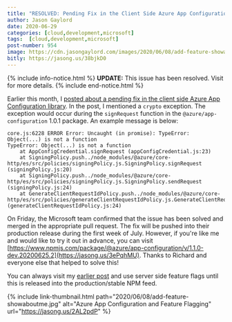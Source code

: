 ```yaml
---
title: "RESOLVED: Pending Fix in the Client Side Azure App Configuration Library"
author: Jason Gaylord
date: 2020-06-29
categories: [cloud,development,microsoft]
tags:  [cloud,development,microsoft]
post-number: 954
image: https://cdn.jasongaylord.com/images/2020/06/08/add-feature-showaboutme.jpg
bitly: https://jasong.us/38bjkD0
---
```


{% include info-notice.html %}
<strong>UPDATE:</strong> This issue has been resolved. Visit <a href="https://jasong.us/38EOoLZ"></a> for more details.
{% include end-notice.html %}

Earlier this month, I [posted about a pending fix in the client side Azure App Configuration library](https://jasong.us/3ev93nQ). In the post, I mentioned a `crypto` exception. The exception would occur during the `signRequest` function in the `@azure/app-configuration` 1.0.1 package. An example message is below:

```shell
core.js:6228 ERROR Error: Uncaught (in promise): TypeError: Object(...) is not a function
TypeError: Object(...) is not a function
    at AppConfigCredential.signRequest (appConfigCredential.js:23)
    at SigningPolicy.push../node_modules/@azure/core-http/es/src/policies/signingPolicy.js.SigningPolicy.signRequest (signingPolicy.js:20)
    at SigningPolicy.push../node_modules/@azure/core-http/es/src/policies/signingPolicy.js.SigningPolicy.sendRequest (signingPolicy.js:24)
    at GenerateClientRequestIdPolicy.push../node_modules/@azure/core-http/es/src/policies/generateClientRequestIdPolicy.js.GenerateClientRequestIdPolicy.sendRequest (generateClientRequestIdPolicy.js:24)
```

On Friday, the Microsoft team confirmed that the issue has been solved and merged in the appropriate pull request. The fix will be pushed into their production release during the first week of July. However, if you're like me and would like to try it out in advance, you can visit [https://www.npmjs.com/package/@azure/app-configuration/v/1.1.0-dev.20200625.2](https://jasong.us/3ePqhMU). Thanks to Richard and everyone else that helped to solve this!

You can always visit my [earlier post](https://jasong.us/2AL2pdP) and use server side feature flags until this is released into the production/stable NPM feed.

{% include link-thumbnail.html path="2020/06/08/add-feature-showaboutme.jpg" alt="Azure App Configuration and Feature Flagging" url="https://jasong.us/2AL2pdP" %}